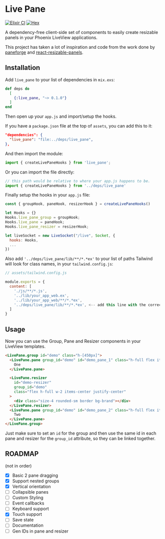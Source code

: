 # Live Pane
[![Elixir CI](https://github.com/giusdp/live_pane/actions/workflows/tests.yaml/badge.svg?branch=main)](https://github.com/giusdp/live_pane/actions/workflows/tests.yaml)
[![Hex](https://img.shields.io/hexpm/v/live_pane)](https://hex.pm/packages/live_pane)

A dependency-free client-side set of components to easily create resizable panels in your Phoenix LiveView applications.

This project has taken a lot of inspiration and code from the work done by 
[paneforge](https://.github.com/svecosystem/paneforge) and [react-resizable-panels](https://github.com/bvaughn/react-resizable-panels).

## Installation

Add `live_pane` to your list of dependencies in `mix.exs`:

```elixir
def deps do
  [
    {:live_pane, "~> 0.1.0"}
  ]
end
```

Then open up your `app.js` and import/setup the hooks.

If you have a `package.json` file at the top of `assets`, you can add this to it:

```json
"dependencies": {
  "live_pane": "file:../deps/live_pane",
},
```

And then import the module:

```javascript
import { createLivePaneHooks } from 'live_pane';
```

Or you can import the file directly:

```javascript
// this path would be relative to where your app.js happens to be.
import { createLivePaneHooks } from '../deps/live_pane'
```

Finally setup the hooks in your `app.js` file:

```javascript
const { groupHook, paneHook, resizerHook } = createLivePaneHooks()

let Hooks = {}
Hooks.live_pane_group = groupHook;
Hooks.live_pane = paneHook;
Hooks.live_pane_resizer = resizerHook;

let liveSocket = new LiveSocket("/live", Socket, {
  hooks: Hooks,
  ...
})
```

Also add `'../deps/live_pane/lib/**/*.*ex'` to your list of paths Tailwind will look for class names, in your
`tailwind.config.js`:

```javascript
// assets/tailwind.config.js

module.exports = {
  content: [
    './js/**/*.js',
    '../lib/your_app_web.ex',
    '../lib/your_app_web/**/*.*ex',
    '../deps/live_pane/lib/**/*.*ex', <-- add this line with the correct path
  ]
}
```

## Usage

Now you can use the Group, Pane and Resizer components in your LiveView templates.

```html
<LivePane.group id="demo" class="h-[450px]">
  <LivePane.pane group_id="demo" id="demo_pane_1" class="h-full flex items-center justify-center">
    One
  </LivePane.pane>

  <LivePane.resizer
    id="demo-resizer"
    group_id="demo"
    class="flex h-full w-2 items-center justify-center"
  >
    <div class="size-4 rounded-sm border bg-brand"></div>
  </LivePane.resizer>
  <LivePane.pane group_id="demo" id="demo_pane_2" class="h-full flex items-center justify-center">
    Two
  </LivePane.pane>
</LivePane.group>
```

Just make sure to set an `id` for the group and then use the same id in each pane and resizer for the `group_id` attribute, so they can be linked together.
## ROADMAP

(not in order)

- [x] Basic 2 pane dragging
- [x] Support nested groups
- [x] Vertical orientation
- [ ] Collapsible panes 
- [ ] Custom Styling
- [ ] Event callbacks
- [ ] Keyboard support
- [x] Touch support
- [ ] Save state
- [ ] Documentation
- [ ] Gen IDs in pane and resizer